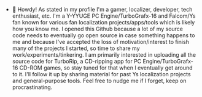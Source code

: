 - 👋 Howdy! As stated in my profile I'm a gamer, localizer, developer, tech enthusiast, etc. I'm a Y-YYUGE PC Engine/TurboGrafx-16 and Falcom/Ys fan known for various fan localization projects/apps/tools which is likely how you know me. I opened this Github because a lot of my source code needs to eventually go open source in case something happens to me and because I've accepted the loss of motivation/interest to finish many of the projects I started, so time to share my work/experiments/tinkering. I am primarily interested in uploading all the source code for TurboRip, a CD-ripping app for PC Engine/TurboGrafx-16 CD-ROM games, so stay tuned for that when I eventually get around to it. I'll follow it up by sharing material for past Ys localization projects and general-purpose tools. Feel free to nudge me if I forget, keep on procrastinating.


